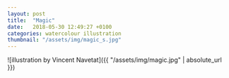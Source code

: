 ```yaml
---
layout: post
title:  "Magic"
date:   2018-05-30 12:49:27 +0100
categories: watercolour illustration
thumbnail: "/assets/img/magic_s.jpg"
---
```

![illustration by Vincent Navetat]({{ "/assets/img/magic.jpg" | absolute_url }})
